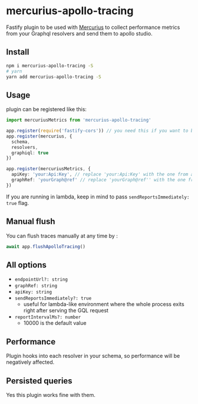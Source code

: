 # mercurius-apollo-tracing

Fastify plugin to be used with [Mercurius](https://mercurius.dev) to collect performance metrics from your Graphql resolvers and send them to apollo studio.

## Install

```sh
npm i mercurius-apollo-tracing -S
# yarn
yarn add mercurius-apollo-tracing -S
```

## Usage

plugin can be registered like this:

```ts
import mercuriusMetrics from 'mercurius-apollo-tracing'

app.register(require('fastify-cors')) // you need this if you want to be able to add the server to apollo studio and get introspection working in the modal for adding new graph
app.register(mercurius, {
  schema,
  resolvers,
  graphiql: true
})

app.register(mercuriusMetrics, {
  apiKey: 'your:Api:Key', // replace 'your:Api:Key' with the one from apollo studio
  graphRef: 'yourGraph@ref' // replace 'yourGraph@ref'' with the one from apollo studio
})
```

If you are running in lambda, keep in mind to pass `sendReportsImmediately: true` flag.

## Manual flush

You can flush traces manually at any time by :

```js
await app.flushApolloTracing()
```

## All options

- `endpointUrl?: string`
- `graphRef: string`
- `apiKey: string`
- `sendReportsImmediately?: true`
  - useful for lambda-like environment where the whole process exits right after serving the GQL request
- `reportIntervalMs?: number`
  - 10000 is the default value

## Performance

Plugin hooks into each resolver in your schema, so performance will be negatively affected.

## Persisted queries

Yes this plugin works fine with them.
